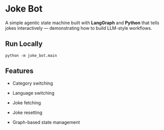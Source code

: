 # Joke Bot 

A simple agentic state machine built with **LangGraph** and **Python** that tells jokes interactively — demonstrating how to build LLM-style workflows.

## Run Locally
```
python -m joke_bot.main
```

## Features

- Category switching

- Language switching

- Joke fetching

- Joke resetting

- Graph-based state management


